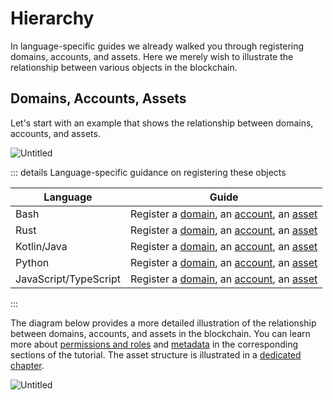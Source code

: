 # Hierarchy

In language-specific guides we already walked you through registering
domains, accounts, and assets. Here we merely wish to illustrate the
relationship between various objects in the blockchain.

## Domains, Accounts, Assets

Let's start with an example that shows the relationship between domains,
accounts, and assets.

![Untitled](/img/domains-example.png)

::: details Language-specific guidance on registering these objects

| Language              | Guide                                                                                                                                                                                   |
| --------------------- | --------------------------------------------------------------------------------------------------------------------------------------------------------------------------------------- |
| Bash                  | Register a [domain](../bash.md#3-registering-a-domain), an [account](../bash.md#4-registering-an-account), an [asset](../bash.md#5-registering-and-minting-assets)                      |
| Rust                  | Register a [domain](../rust.md#3-registering-a-domain), an [account](../rust.md#4-registering-an-account), an [asset](../rust.md#5-registering-and-minting-assets)                      |
| Kotlin/Java           | Register a [domain](../kotlin-java.md#3-registering-a-domain), an [account](../kotlin-java.md#4-registering-an-account), an [asset](../kotlin-java.md#5-registering-and-minting-assets) |
| Python                | Register a [domain](../python.md#3-registering-a-domain), an [account](../python.md#4-registering-an-account), an [asset](../python.md#5-registering-and-minting-assets)                |
| JavaScript/TypeScript | Register a [domain](../javascript.md#3-registering-a-domain), an [account](../javascript.md#4-registering-an-account), an [asset](../javascript.md#5-registering-and-minting-assets)    |

:::

The diagram below provides a more detailed illustration of the relationship
between domains, accounts, and assets in the blockchain. You can learn more
about [permissions and roles](../advanced/permissions.md) and
[metadata](metadata.md) in the corresponding sections of the tutorial. The
asset structure is illustrated in a [dedicated chapter](./assets.md).

![Untitled](/img/domain-account-asset-diagram.png)
